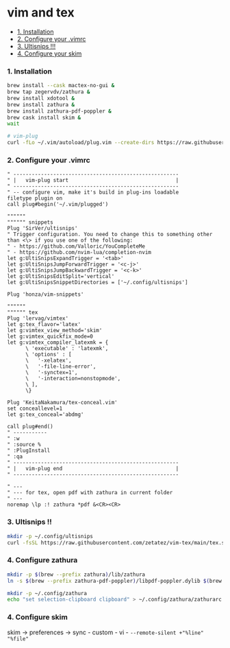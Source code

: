 # vim and tex
- [1. Installation](#1-installation)
- [2. Configure your .vimrc](#2-configure-your-vimrc)
- [3. Ultisnips !!!](#3-ultisnips-)
- [4. Configure your skim](#4-configure-your-skim)

### 1. Installation
```bash
brew install --cask mactex-no-gui &
brew tap zegervdv/zathura &
brew install xdotool &
brew install zathura &
brew install zathura-pdf-poppler &
brew cask install skim &
wait

# vim-plug
curl -fLo ~/.vim/autoload/plug.vim --create-dirs https://raw.githubusercontent.com/junegunn/vim-plug/master/plug.vim
```

### 2. Configure your .vimrc
```vim
" ------------------------------------------------------
" |   vim-plug start                                   |
" ------------------------------------------------------
" -- configure vim, make it's build in plug-ins loadable
filetype plugin on
call plug#begin('~/.vim/plugged')

""""""
"""""" snippets
Plug 'SirVer/ultisnips'
" Trigger configuration. You need to change this to something other than <\> if you use one of the following:
" - https://github.com/Valloric/YouCompleteMe
" - https://github.com/nvim-lua/completion-nvim
let g:UltiSnipsExpandTrigger = '<tab>'
let g:UltiSnipsJumpForwardTrigger = '<c-j>'
let g:UltiSnipsJumpBackwardTrigger = '<c-k>'
let g:UltiSnipsEditSplit='vertical'
let g:UltiSnipsSnippetDirectories = ['~/.config/ultisnips']

Plug 'honza/vim-snippets'

""""""
"""""" tex
Plug 'lervag/vimtex'
let g:tex_flavor='latex'
let g:vimtex_view_method='skim'
let g:vimtex_quickfix_mode=0
let g:vimtex_compiler_latexmk = {
      \ 'executable' : 'latexmk',
      \ 'options' : [
      \   '-xelatex',
      \   '-file-line-error',
      \   '-synctex=1',
      \   '-interaction=nonstopmode',
      \ ],
      \}

Plug 'KeitaNakamura/tex-conceal.vim'
set conceallevel=1
let g:tex_conceal='abdmg'

call plug#end()
" -----------
" :w
" :source %
" :PlugInstall
" :qa
" ------------------------------------------------------
" |   vim-plug end                                     |
" ------------------------------------------------------

" ---
" --- for tex, open pdf with zathura in current folder
" ---
noremap \lp :! zathura *pdf &<CR><CR>
```

### 3. Ultisnips !!
```bash
mkdir -p ~/.config/ultisnips
curl -fsSL https://raw.githubusercontent.com/zetatez/vim-tex/main/tex.snippets > ~/.config/ultisnips/tex.snippets
```

### 4. Configure zathura
```bash
mkdir -p $(brew --prefix zathura)/lib/zathura
ln -s $(brew --prefix zathura-pdf-poppler)/libpdf-poppler.dylib $(brew --prefix zathura)/lib/zathura/libpdf-poppler.dylib

mkdir -p ~/.config/zathura
echo "set selection-clipboard clipboard" > ~/.config/zathura/zathurarc
```

### 4. Configure skim
skim -> preferences -> sync
    - custom
    - vi
    - `--remote-silent +"%line" "%file"`


